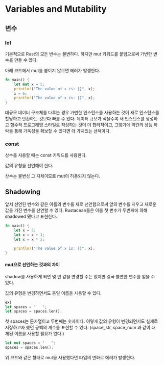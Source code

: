 # Variables and Mutability

## 변수

### let

기본적으로 Rust의 모든 변수는 불변하다. 하지만 mut 키워드를 붙임으로써 가변한 변수를 만들 수 있다.

아래 코드에서 mut를 붙이지 않으면 에러가 발생한다.

```rust
fn main() {
    let mut x = 5;
    println!("The value of x is: {}", x);
    x = 6;
    println!("The value of x is: {}", x);
}
```

대규모 데이터 구조체를 다루는 경우 가변한 인스턴스를 사용하는 것이 새로 인스턴스를 할당하고 반환하는 것보다 빠를 수 있다. 데이터 규모가 작을수록 새 인스턴스를 생성하고 함수적 프로그래밍 스타일로 작성하는 것이 더 합리적이고, 그렇기에 약간의 성능 하락을 통해 가독성을 확보할 수 있다면 더 가치있는 선택이다.

### const

상수를 사용할 때는 const 키워드를 사용한다.

값의 유형을 선언해야 한다.

상수는 불변성 그 자체이므로 mut이 허용되지 않는다.

## Shadowing

앞서 선언된 변수와 같은 이름의 변수를 새로 선언함으로써 앞의 변수를 지우고 새로운 값을 가진 변수를 선언할 수 있다. Rustacean들은 이를 첫 변수가 두번째에 의해 shadowed 됐다고 표현한다.

```rust
fn main() {
    let x = 5;
    let x = x + 1;
    let x = x * 2;

    println!("The value of x is: {}", x);
}
```

#### mut으로 선언하는 것과의 차이

shadow를 사용하게 되면 몇 번 값을 변경할 수는 있지만 결국 불변한 변수를 얻을 수 있다.

값의 유형을 변경하면서도 동일 이름을 사용할 수 있다.

```rust
ex)
let spaces = "   ";
let spaces = spaces.len();
```

첫 spaces는 문자열이고 두번째는 숫자이다. 이렇게 값의 유형이 변경되면서도 실제로 저장하고자 했던 공백의 개수를 표현할 수 있다. (space\_str, space\_num 과 같이 대체된 이름을 사용할 필요가 없다.)

```rust
let mut spaces = "   ";
spaces = spaces.len();
```

위 코드와 같은 형태로 mut을 사용했다면 타입의 변화로 에러가 발생한다.
